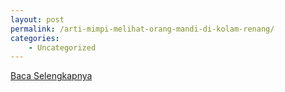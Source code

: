 ```yaml
---
layout: post
permalink: /arti-mimpi-melihat-orang-mandi-di-kolam-renang/
categories:
    - Uncategorized
---
```


[Baca Selengkapnya](/08)